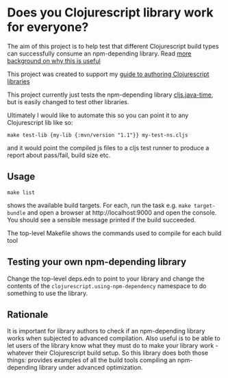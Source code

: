 # Does you Clojurescript library work for everyone?

The aim of this project is to help test that different Clojurescript build types can 
successfully consume an npm-depending library. Read [more background on why this is useful](http://widdindustries.com/cljs-npm-libraries/)

This project was created to support my [guide to authoring Clojurescript libraries]()

This project currently just tests the npm-depending library [cljs.java-time](https://github.com/henryw374/cljs.java-time), but is easily changed to test other libraries.

Ultimately I would like to automate this so you can point it to any Clojurescript lib like so:

```
make test-lib {my-lib {:mvn/version "1.1"}} my-test-ns.cljs
``` 

and it would point the compiled js files to a cljs test runner to produce a report about pass/fail, build size etc.

## Usage

```
make list

```

shows the available build targets. For each, run the task e.g. `make target-bundle` and open a browser at http://localhost:9000 and open the console.
You should see a sensible message printed if the build succeeded.

The top-level Makefile shows the commands used to compile for each build tool

## Testing your own npm-depending library

Change the top-level deps.edn to point to your library and change the contents of the 
`clojurescript.using-npm-dependency` namespace to do something to use the library.

## Rationale

It is important for library authors to check if an npm-depending library works when subjected to advanced 
compilation. Also useful is to be able to let users of the library know what they must do to make
your library work  - whatever their Clojurescript build setup. So this library does both those 
things: provides examples of all the build tools compiling an npm-depending library under advanced
optimization.  

